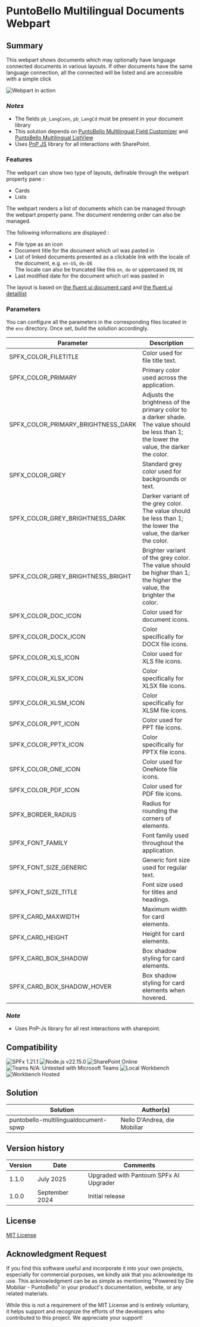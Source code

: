 # PuntoBello Multilingual Documents Webpart

## Summary
This webpart shows documents which may optionally have language connected documents in various layouts.
If other documents have the same language connection, all the connected will be listed and are accessible with a simple click

![Webpart in action](../assets/multiling-docs-webpart.gif)

### _Notes_
* The fields `pb_LangConn`, `pb_LangCd` must be present in your document library
* This solution depends on [PuntoBello Multilingual Field Customizer](../puntobello-multilingualdocument-field/) and [PuntoBello Multilingual ListView](../puntobello-multilingualdocument-listview/)
* Uses [PnP JS](https://pnp.github.io/pnpjs/) library for all interactions with SharePoint.

### Features
The webpart can show two type of layouts, definable through the webpart property pane :
- Cards 
- Lists 

The webpart renders a list of documents which can be managed through the webpart property pane. The document rendering order can also be managed.

The following informations are displayed :
- File type as an icon
- Document title for the document which url was pasted in
- List of linked documents presented as a clickable link with the locale of the document, e.g. `en-US`, `de-DE`  
  The locale can also be truncated like this `en`, `de`  or uppercased `EN`, `DE`
- Last modified date for the document which url was pasted in

The layout is based on [the fluent ui document card](https://developer.microsoft.com/en-us/fluentui#/controls/web/documentcard) and [the fluent ui detaillist](https://developer.microsoft.com/en-us/fluentui#/controls/web/detailslist)

### Parameters
You can configure all the parameters in the corresponding files located in the `env` directory. Once set, build the solution accordingly.

| Parameter                              | Description                                                              |
|----------------------------------------|--------------------------------------------------------------------------|
| SPFX_COLOR_FILETITLE                   | Color used for file title text.                                           |
| SPFX_COLOR_PRIMARY                     | Primary color used across the application.                                |
| SPFX_COLOR_PRIMARY_BRIGHTNESS_DARK     |Adjusts the brightness of the primary color to a darker shade. The value should be less than 1; the lower the value, the darker the color.           |
| SPFX_COLOR_GREY                        | Standard grey color used for backgrounds or text.                         |
| SPFX_COLOR_GREY_BRIGHTNESS_DARK        | Darker variant of the grey color.  The value should be less than 1; the lower the value, the darker the color.                                       |
| SPFX_COLOR_GREY_BRIGHTNESS_BRIGHT      | Brighter variant of the grey color.  The value should be higher than 1; the higher the value, the brighter the color.                                   |
| SPFX_COLOR_DOC_ICON                    | Color used for document icons.                                            |
| SPFX_COLOR_DOCX_ICON                   | Color specifically for DOCX file icons.                                   |
| SPFX_COLOR_XLS_ICON                    | Color used for XLS file icons.                                            |
| SPFX_COLOR_XLSX_ICON                   | Color specifically for XLSX file icons.                                   |
| SPFX_COLOR_XLSM_ICON                   | Color specifically for XLSM file icons.                                   |
| SPFX_COLOR_PPT_ICON                    | Color used for PPT file icons.                                            |
| SPFX_COLOR_PPTX_ICON                   | Color specifically for PPTX file icons.                                   |
| SPFX_COLOR_ONE_ICON                    | Color used for OneNote file icons.                                        |
| SPFX_COLOR_PDF_ICON                    | Color used for PDF file icons.                                            |
| SPFX_BORDER_RADIUS                     | Radius for rounding the corners of elements.                              |
| SPFX_FONT_FAMILY                       | Font family used throughout the application.                              |
| SPFX_FONT_SIZE_GENERIC                 | Generic font size used for regular text.                                  |
| SPFX_FONT_SIZE_TITLE                   | Font size used for titles and headings.                                   |
| SPFX_CARD_MAXWIDTH                     | Maximum width for card elements.                                          |
| SPFX_CARD_HEIGHT                       | Height for card elements.                                                 |
| SPFX_CARD_BOX_SHADOW                   | Box shadow styling for card elements.                                     |
| SPFX_CARD_BOX_SHADOW_HOVER             | Box shadow styling for card elements when hovered.                        |


### _Note_
* Uses PnP-Js library for all rest interactions with sharepoint.

## Compatibility
![SPFx 1.21.1](https://img.shields.io/badge/SPFx-1.21.1-green.svg)
![Node.js v22.15.0](https://img.shields.io/badge/Node.js-%20v22.15.0-green.svg)
![SharePoint Online](https://img.shields.io/badge/SharePoint-Online-green.svg)
![Teams N/A: Untested with Microsoft Teams](https://img.shields.io/badge/Teams-N%2FA-lightgrey.svg "Untested with Microsoft Teams") 
![Local Workbench](https://img.shields.io/badge/Workbench-Local-red.svg)
![Workbench Hosted](https://img.shields.io/badge/Workbench-Hosted-red.svg)

## Solution

Solution|Author(s)
--------|---------
puntobello-multilingualdocument-spwp | Nello D'Andrea, die Mobiliar

## Version history

Version|Date|Comments
-------|----|--------
1.1.0   | July 2025 | Upgraded with Pantoum SPFx AI Upgrader
1.0.0|September 2024|Initial release

## License
[MIT License](../LICENSE.md)

## Acknowledgment Request

If you find this software useful and incorporate it into your own projects, especially for commercial purposes, we kindly ask that you acknowledge its use. This acknowledgment can be as simple as mentioning "Powered by Die Mobiliar - PuntoBello" in your product's documentation, website, or any related materials.

While this is not a requirement of the MIT License and is entirely voluntary, it helps support and recognize the efforts of the developers who contributed to this project. We appreciate your support!